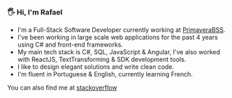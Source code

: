 

### 🖐 Hi, I'm Rafael
- I'm a Full-Stack Software Developer currently working at [PrimaveraBSS](https://www.linkedin.com/company/primaverabss/).
- I've been working in large scale web applications for the past 4 years using C# and front-end frameworks.
- My main tech stack is C#, SQL, JavaScript & Angular, I've also worked with ReactJS, TextTransforming & SDK development tools.
- I like to design elegant solutions and write clean code.
- I'm fluent in Portuguese & English, currently learning French.


You can also find me at [stackoverflow](https://stackoverflow.com/users/7586354/rafael-duarte)
